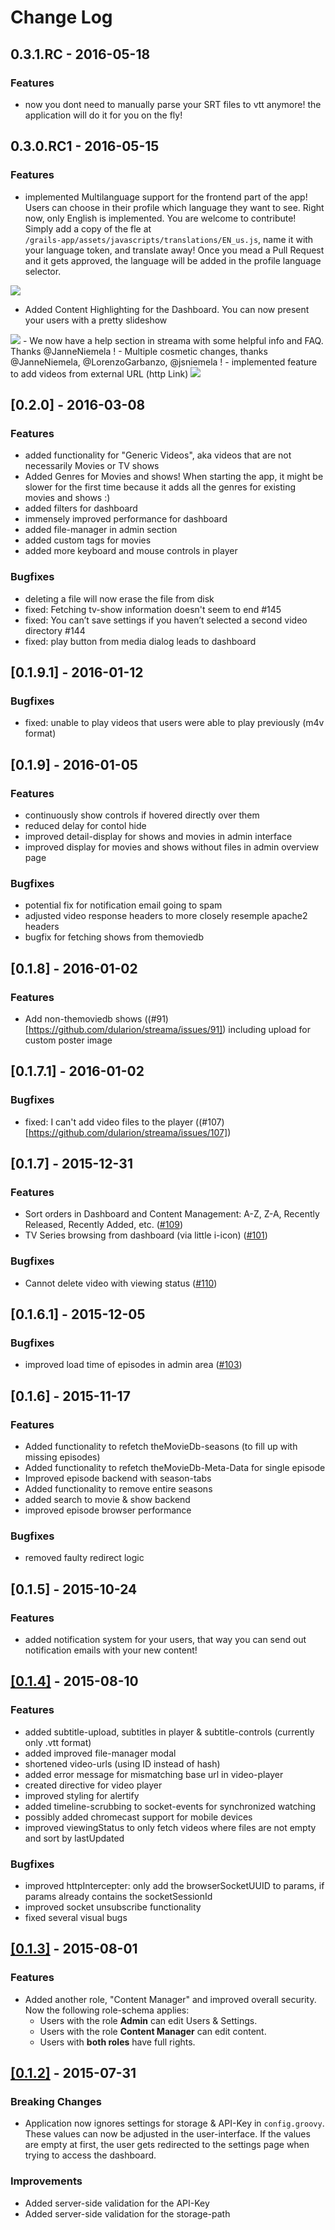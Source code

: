 # Change Log

## 0.3.1.RC - 2016-05-18
### Features
- now you dont need to manually parse your SRT files to vtt anymore! the application will do it for you on the fly! 


## 0.3.0.RC1 - 2016-05-15
### Features
- implemented Multilanguage support for the frontend part of the app! Users can choose in their profile which language they want to see. 
Right now, only English is implemented. You are welcome to contribute! Simply add a copy of the fle at  
`/grails-app/assets/javascripts/translations/EN_us.js`, name it with your language token, and translate away! Once you mead a Pull Request 
and it gets approved, the language will be added in the profile language selector.  
<img src="docs/changelog-language.png"/>

- Added Content Highlighting for the Dashboard. You can now present your users with a pretty slideshow  
<img src="docs/changelog-highlighting.png"/>
- We now have a help section in streama with some helpful info and FAQ. Thanks @JanneNiemela !
- Multiple cosmetic changes, thanks @JanneNiemela, @LorenzoGarbanzo, @jsniemela !
- implemented feature to add videos from external URL (http Link)  
<img src="docs/changelog-externalUrl.png"/>


## [0.2.0] - 2016-03-08
### Features
- added functionality for "Generic Videos", aka videos that are not necessarily Movies or TV shows
- Added Genres for Movies and shows! When starting the app, it might be slower for the first time because it adds all the genres for existing movies and shows :)
- added filters for dashboard
- immensely improved performance for dashboard
- added file-manager in admin section
- added custom tags for movies
- added more keyboard and mouse controls in player


### Bugfixes
- deleting a file will now erase the file from disk
- fixed: Fetching tv-show information doesn't seem to end #145
- fixed: You can’t save settings if you haven’t selected a second video directory #144
- fixed: play button from media dialog leads to dashboard



## [0.1.9.1] - 2016-01-12
### Bugfixes
- fixed: unable to play videos that users were able to play previously (m4v format)


## [0.1.9] - 2016-01-05
### Features
- continuously show controls if hovered directly over them
- reduced delay for contol hide
- improved detail-display for shows and movies in admin interface
- improved display for movies and shows without files in admin overview page


### Bugfixes
- potential fix for notification email going to spam
- adjusted video response headers to more closely resemple apache2 headers
- bugfix for fetching shows from themoviedb

## [0.1.8] - 2016-01-02
### Features
- Add non-themoviedb shows ((#91)[https://github.com/dularion/streama/issues/91]) including upload for custom poster image

## [0.1.7.1] - 2016-01-02
### Bugfixes
- fixed: I can't add video files to the player ((#107)[https://github.com/dularion/streama/issues/107])


## [0.1.7] - 2015-12-31
### Features
- Sort orders in Dashboard and Content Management: A-Z, Z-A, Recently Released, Recently Added, etc. ([#109](https://github.com/dularion/streama/issues/109))
- TV Series browsing from dashboard (via little i-icon) ([#101](https://github.com/dularion/streama/issues/101))

### Bugfixes
- Cannot delete video with viewing status ([#110](https://github.com/dularion/streama/issues/110))



## [0.1.6.1] - 2015-12-05

### Bugfixes
- improved load time of episodes in admin area ([#103](https://github.com/dularion/streama/issues/103))


## [0.1.6] - 2015-11-17
### Features
- Added functionality to refetch theMovieDb-seasons (to fill up with missing episodes)
- Added functionality to refetch theMovieDb-Meta-Data for single episode
- Improved episode backend with season-tabs
- Added functionality to remove entire seasons
- added search to movie & show backend
- improved episode browser performance

### Bugfixes
- removed faulty redirect logic


## [0.1.5] - 2015-10-24
### Features
- added notification system for your users, that way you can send out notification emails with your new content! 


## [[0.1.4]](https://github.com/dularion/streama/commit/7f2f0b14b02711ed4596bacf59eb94c6081ae2c2) - 2015-08-10
### Features
- added subtitle-upload, subtitles in player & subtitle-controls (currently only .vtt format)
- added improved file-manager modal
- shortened video-urls (using ID instead of hash)
- added error message for mismatching base url in video-player
- created directive for video player
- improved styling for alertify
- added timeline-scrubbing to socket-events for synchronized watching
- possibly added chromecast support for mobile devices
- improved viewingStatus to only fetch videos where files are not empty and sort by lastUpdated

### Bugfixes
- improved httpIntercepter: only add the browserSocketUUID to params, if params already contains the socketSessionId
- improved socket unsubscribe functionality
- fixed several visual bugs



## [[0.1.3]](https://github.com/dularion/streama/commit/b52f98a96a759da1024daad632be382d1cef9b57) - 2015-08-01
### Features
- Added another role, "Content Manager" and improved overall security. Now the following role-schema applies:
  - Users with the role **Admin** can edit Users & Settings. 
  - Users with the role **Content Manager** can edit content. 
  - Users with **both roles** have full rights.


## [[0.1.2]](https://github.com/dularion/streama/commit/68cf2fb474226399e1558c3f1088aff6a49c7328) - 2015-07-31
### Breaking Changes
- Application now ignores settings for storage & API-Key in `config.groovy`. These values can now be adjusted in the user-interface. If the values are empty at first, the user gets redirected to the settings page when trying to access the dashboard. 

### Improvements
- Added server-side validation for the API-Key
- Added server-side validation for the storage-path
